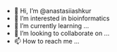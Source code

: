 - 👋 Hi, I’m @anastasiiashkur
- 👀 I’m interested in bioinformatics
- 🌱 I’m currently learning ...
- 💞️ I’m looking to collaborate on ...
- 📫 How to reach me ...

<!---
anastasiiashkur/anastasiiashkur is a ✨ special ✨ repository because its `README.md` (this file) appears on your GitHub profile.
You can click the Preview link to take a look at your changes.
--->
